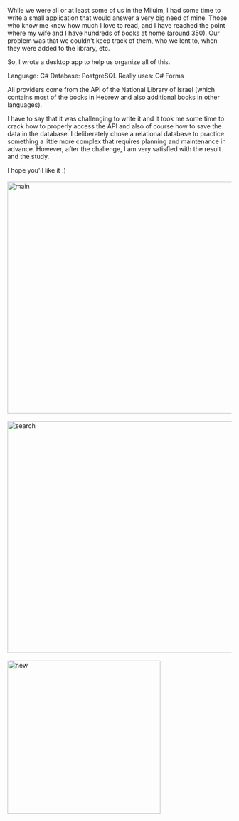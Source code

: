 While we were all or at least some of us in the Miluim, I had some time to write a small application that would answer a very big need of mine. Those who know me know how much I love to read, and I have reached the point where my wife and I have hundreds of books at home (around 350). Our problem was that we couldn't keep track of them, who we lent to, when they were added to the library, etc.

So, I wrote a desktop app to help us organize all of this.

Language: C#
Database: PostgreSQL
Really uses: C# Forms

All providers come from the API of the National Library of Israel (which contains most of the books in Hebrew and also additional books in other languages).

I have to say that it was challenging to write it and it took me some time to crack how to properly access the API and also of course how to save the data in the database. I deliberately chose a relational database to practice something a little more complex that requires planning and maintenance in advance. However, after the challenge, I am very satisfied with the result and the study.

I hope you'll like it :)
<br><br>
<img width="520" alt="main" src="https://github.com/EviatarZilberman/MyLibraryApplication/assets/101967227/517db9e0-d18e-4840-9a7e-2808b958a384">
<br><br>
<img width="520" alt="search" src="https://github.com/EviatarZilberman/MyLibraryApplication/assets/101967227/880627fd-1b38-4ecb-8468-dbd3ec743074">
<br><br>
<img width="344" alt="new" src="https://github.com/EviatarZilberman/MyLibraryApplication/assets/101967227/a8592bd5-df81-42b3-a0c4-0b4f28e4e47b">
